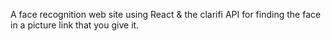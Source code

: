 A face recognition web site using React & the clarifi API for finding the face in a picture link that you give it.
